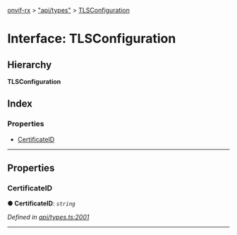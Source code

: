 [onvif-rx](../README.md) > ["api/types"](../modules/_api_types_.md) > [TLSConfiguration](../interfaces/_api_types_.tlsconfiguration.md)

# Interface: TLSConfiguration

## Hierarchy

**TLSConfiguration**

## Index

### Properties

* [CertificateID](_api_types_.tlsconfiguration.md#certificateid)

---

## Properties

<a id="certificateid"></a>

###  CertificateID

**● CertificateID**: *`string`*

*Defined in [api/types.ts:2001](https://github.com/patrickmichalina/onvif-rx/blob/d62cee9/src/api/types.ts#L2001)*

___

